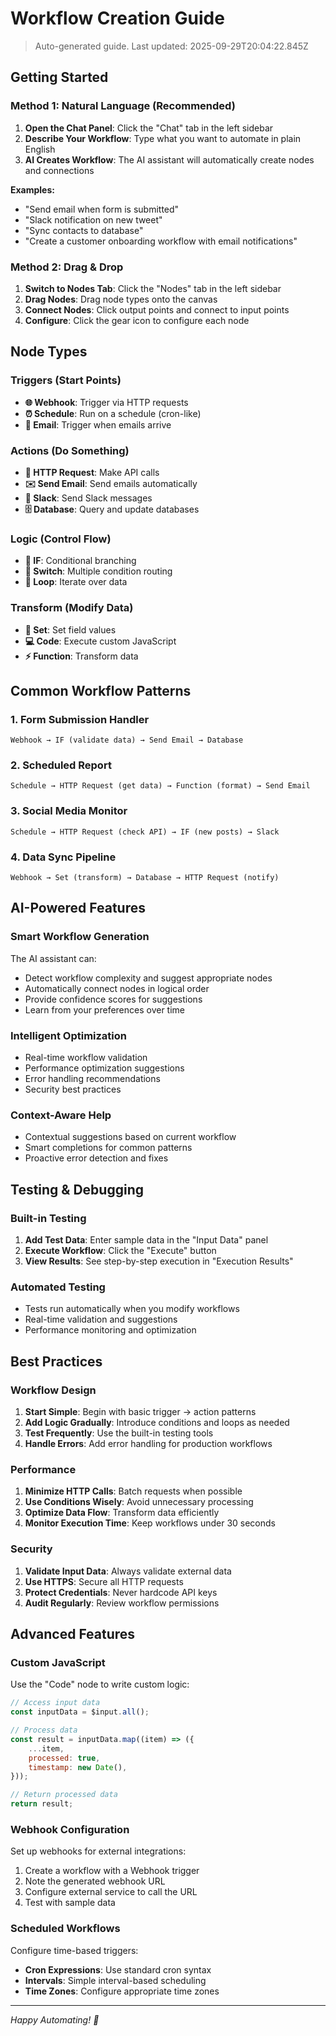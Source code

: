 # Workflow Creation Guide

> Auto-generated guide. Last updated: 2025-09-29T20:04:22.845Z

## Getting Started

### Method 1: Natural Language (Recommended)

1. **Open the Chat Panel**: Click the "Chat" tab in the left sidebar
2. **Describe Your Workflow**: Type what you want to automate in plain English
3. **AI Creates Workflow**: The AI assistant will automatically create nodes and connections

**Examples:**

- "Send email when form is submitted"
- "Slack notification on new tweet"
- "Sync contacts to database"
- "Create a customer onboarding workflow with email notifications"

### Method 2: Drag & Drop

1. **Switch to Nodes Tab**: Click the "Nodes" tab in the left sidebar
2. **Drag Nodes**: Drag node types onto the canvas
3. **Connect Nodes**: Click output points and connect to input points
4. **Configure**: Click the gear icon to configure each node

## Node Types

### Triggers (Start Points)

- **🌐 Webhook**: Trigger via HTTP requests
- **⏰ Schedule**: Run on a schedule (cron-like)
- **📧 Email**: Trigger when emails arrive

### Actions (Do Something)

- **🔗 HTTP Request**: Make API calls
- **✉️ Send Email**: Send emails automatically
- **💬 Slack**: Send Slack messages
- **🗄️ Database**: Query and update databases

### Logic (Control Flow)

- **🔀 IF**: Conditional branching
- **🔢 Switch**: Multiple condition routing
- **🔄 Loop**: Iterate over data

### Transform (Modify Data)

- **📝 Set**: Set field values
- **💻 Code**: Execute custom JavaScript
- **⚡ Function**: Transform data

## Common Workflow Patterns

### 1. Form Submission Handler

```
Webhook → IF (validate data) → Send Email → Database
```

### 2. Scheduled Report

```
Schedule → HTTP Request (get data) → Function (format) → Send Email
```

### 3. Social Media Monitor

```
Schedule → HTTP Request (check API) → IF (new posts) → Slack
```

### 4. Data Sync Pipeline

```
Webhook → Set (transform) → Database → HTTP Request (notify)
```

## AI-Powered Features

### Smart Workflow Generation

The AI assistant can:

- Detect workflow complexity and suggest appropriate nodes
- Automatically connect nodes in logical order
- Provide confidence scores for suggestions
- Learn from your preferences over time

### Intelligent Optimization

- Real-time workflow validation
- Performance optimization suggestions
- Error handling recommendations
- Security best practices

### Context-Aware Help

- Contextual suggestions based on current workflow
- Smart completions for common patterns
- Proactive error detection and fixes

## Testing & Debugging

### Built-in Testing

1. **Add Test Data**: Enter sample data in the "Input Data" panel
2. **Execute Workflow**: Click the "Execute" button
3. **View Results**: See step-by-step execution in "Execution Results"

### Automated Testing

- Tests run automatically when you modify workflows
- Real-time validation and suggestions
- Performance monitoring and optimization

## Best Practices

### Workflow Design

1. **Start Simple**: Begin with basic trigger → action patterns
2. **Add Logic Gradually**: Introduce conditions and loops as needed
3. **Test Frequently**: Use the built-in testing tools
4. **Handle Errors**: Add error handling for production workflows

### Performance

1. **Minimize HTTP Calls**: Batch requests when possible
2. **Use Conditions Wisely**: Avoid unnecessary processing
3. **Optimize Data Flow**: Transform data efficiently
4. **Monitor Execution Time**: Keep workflows under 30 seconds

### Security

1. **Validate Input Data**: Always validate external data
2. **Use HTTPS**: Secure all HTTP requests
3. **Protect Credentials**: Never hardcode API keys
4. **Audit Regularly**: Review workflow permissions

## Advanced Features

### Custom JavaScript

Use the "Code" node to write custom logic:

```javascript
// Access input data
const inputData = $input.all();

// Process data
const result = inputData.map((item) => ({
	...item,
	processed: true,
	timestamp: new Date(),
}));

// Return processed data
return result;
```

### Webhook Configuration

Set up webhooks for external integrations:

1. Create a workflow with a Webhook trigger
2. Note the generated webhook URL
3. Configure external service to call the URL
4. Test with sample data

### Scheduled Workflows

Configure time-based triggers:

- **Cron Expressions**: Use standard cron syntax
- **Intervals**: Simple interval-based scheduling
- **Time Zones**: Configure appropriate time zones

---

_Happy Automating! 🚀_
